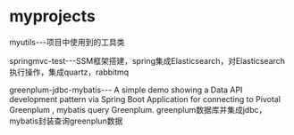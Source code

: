 # myprojects

myutils---项目中使用到的工具类

springmvc-test---SSM框架搭建，spring集成Elasticsearch，对Elasticsearch执行操作，集成quartz，rabbitmq

greenplum-jdbc-mybatis---
    A simple demo showing a Data API development pattern via Spring Boot Application for connecting to Pivotal Greenplum ,
    mybatis query Greenplum.
    greenplum数据库并集成jdbc，mybatis封装查询greenplun数据